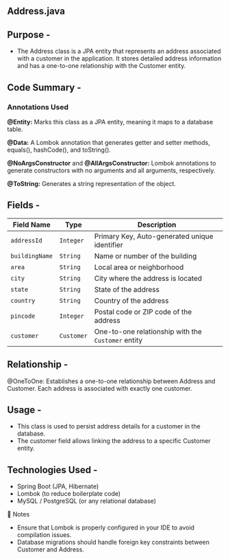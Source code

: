 
## Address.java
## Purpose -
- The Address class is a JPA entity that represents an address associated with a customer in the application. It stores detailed address information and has a one-to-one relationship with the Customer entity.

## Code Summary -
 ### Annotations Used
**@Entity:** Marks this class as a JPA entity, meaning it maps to a database table.

**@Data:** A Lombok annotation that generates getter and setter methods, equals(), hashCode(), and toString().

**@NoArgsConstructor** and **@AllArgsConstructor:** Lombok annotations to generate constructors with no arguments and all arguments, respectively.

**@ToString:** Generates a string representation of the object.

## Fields -

| **Field Name**   | **Type**    | **Description**                                    |
|------------------|-------------|----------------------------------------------------|
| `addressId`      | `Integer`   | Primary Key, Auto-generated unique identifier      |
| `buildingName`   | `String`    | Name or number of the building                     |
| `area`           | `String`    | Local area or neighborhood                         |
| `city`           | `String`    | City where the address is located                  |
| `state`          | `String`    | State of the address                               |
| `country`        | `String`    | Country of the address                             |
| `pincode`        | `Integer`   | Postal code or ZIP code of the address             |
| `customer`       | `Customer`  | One-to-one relationship with the `Customer` entity |

## **Relationship -**
@OneToOne: Establishes a one-to-one relationship between Address and Customer. Each address is associated with exactly one customer.

## **Usage -**
- This class is used to persist address details for a customer in the database.
- The customer field allows linking the address to a specific Customer entity.


## **Technologies Used -**
- Spring Boot (JPA, Hibernate)
- Lombok (to reduce boilerplate code)
- MySQL / PostgreSQL (or any relational database)

📌 Notes
- Ensure that Lombok is properly configured in your IDE to avoid compilation issues.
- Database migrations should handle foreign key constraints between Customer and Address.
